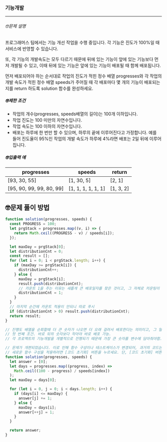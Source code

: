 ### 기능개발

---

###### 🤓문제 설명

프로그래머스 팀에서는 기능 개선 작업을 수행 중입니다. 각 기능은 진도가 100%일 때 서비스에 반영할 수 있습니다.

또, 각 기능의 개발속도는 모두 다르기 때문에 뒤에 있는 기능이 앞에 있는 기능보다 먼저 개발될 수 있고, 이때 뒤에 있는 기능은 앞에 있는 기능이 배포될 때 함께 배포됩니다.

먼저 배포되어야 하는 순서대로 작업의 진도가 적힌 정수 배열 progresses와 각 작업의 개발 속도가 적힌 정수 배열 speeds가 주어질 때 각 배포마다 몇 개의 기능이 배포되는지를 return 하도록 solution 함수를 완성하세요.

##### 🤓제한 조건

- 작업의 개수(progresses, speeds배열의 길이)는 100개 이하입니다.
- 작업 진도는 100 미만의 자연수입니다.
- 작업 속도는 100 이하의 자연수입니다.
- 배포는 하루에 한 번만 할 수 있으며, 하루의 끝에 이루어진다고 가정합니다. 예를 들어 진도율이 95%인 작업의 개발 속도가 하루에 4%라면 배포는 2일 뒤에 이루어집니다.

##### 🤓입출력 예

| progresses               | speeds             | return    |
| ------------------------ | ------------------ | --------- |
| [93, 30, 55]             | [1, 30, 5]         | [2, 1]    |
| [95, 90, 99, 99, 80, 99] | [1, 1, 1, 1, 1, 1] | [1, 3, 2] |

## 🤓문제 풀이 방법

<!-- 각 진행도를 계산해서 새로운 mapping 함수를 구현에 성공했으나, 반복문을 돌면서 배포카운트를 계산하는 배열을 만드는 부분에서 어려움을 겪었음. 다른 사람의 풀이를 조금 참고해서 풀었고, 초입부분이 아예 같은 걸 보니 코딩 실력과 사고능력이 확장됐다는 게 체감이 될 정도이다..! 너무 기쁘다 ㅠㅠㅠ -->

```javascript
function solution(progresses, speeds) {
  const PROGRESS = 100;
  let prgStack = progresses.map((v, i) => {
    return Math.ceil((PROGRESS - v) / speeds[i]);
  });

  let maxDay = prgStack[0];
  let distributionCnt = 0;
  const result = [];
  for (let i = 0; i < prgStack.length; i++) {
    if (maxDay >= prgStack[i]) {
      distributionCnt++;
    } else {
      maxDay = prgStack[i];
      result.push(distributionCnt);
      // 카운트 1을 주는 이유는 새롭게 큰 배포일자를 찾은 것이고, 그 자체로 카운팅이 되기 때문이다. 여기서 0을 준다는 것은 카운팅을 하지 않겠다는 건데, 그건 말이 되지 않는다.
      distributionCnt = 1;
    }
  }
  // 마지막 순간에 카운트 적용이 안되니 따로 푸시
  if (distributionCnt > 0) result.push(distributionCnt);
  return result;
}

// 진행도 배열을 순회할때 더 큰 숫자가 나오면 더 오래 걸려서 배포한다는 의미이고, 그 말은 즉슨 큰 숫자가 나오기 전까지를 카운팅하면 됨.
// 첫 번째 조건. 바로 뒤의 숫자보다 작아야 바로 배포 가능.
// 각 프로젝트의 기능개발을 개별적으로 진행되기 때문에 가장 큰 숫자를 변수에 담아줘야함.
```

```javascript
// 문제가 개편되었습니다. 이로 인해 함수 구성이나 테스트케이스가 변경되어, 과거의 코드는 동작하지 않을 수 있습니다.
// 새로운 함수 구성을 적용하려면 [코드 초기화] 버튼을 누르세요. 단, [코드 초기화] 버튼을 누르면 작성 중인 코드는 사라집니다.
function solution(progresses, speeds) {
  let answer = [0];
  let days = progresses.map((progress, index) =>
    Math.ceil((100 - progress) / speeds[index])
  );
  let maxDay = days[0];

  for (let i = 0, j = 0; i < days.length; i++) {
    if (days[i] <= maxDay) {
      answer[j] += 1;
    } else {
      maxDay = days[i];
      answer[++j] = 1;
    }
  }

  return answer;
}
```
